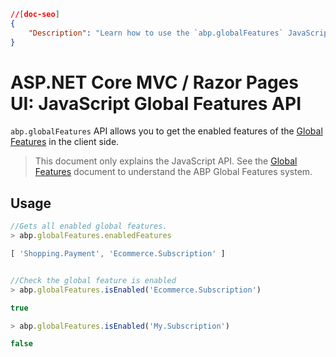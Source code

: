```json
//[doc-seo]
{
    "Description": "Learn how to use the `abp.globalFeatures` JavaScript API to access enabled global features in your ABP Framework applications."
}
```

# ASP.NET Core MVC / Razor Pages UI: JavaScript Global Features API

`abp.globalFeatures` API allows you to get the enabled features of the [Global Features](../../../infrastructure/global-features.md) in the client side.

> This document only explains the JavaScript API. See the [Global Features](../../../infrastructure/global-features.md) document to understand the ABP Global Features system.

## Usage

````js
//Gets all enabled global features.
> abp.globalFeatures.enabledFeatures

[ 'Shopping.Payment', 'Ecommerce.Subscription' ]


//Check the global feature is enabled
> abp.globalFeatures.isEnabled('Ecommerce.Subscription')

true

> abp.globalFeatures.isEnabled('My.Subscription')

false
````
